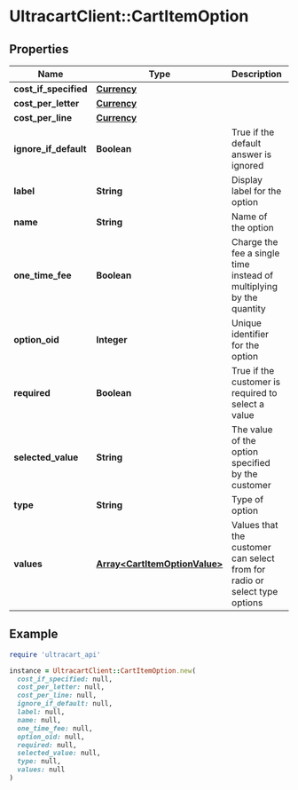 # UltracartClient::CartItemOption

## Properties

| Name | Type | Description | Notes |
| ---- | ---- | ----------- | ----- |
| **cost_if_specified** | [**Currency**](Currency.md) |  | [optional] |
| **cost_per_letter** | [**Currency**](Currency.md) |  | [optional] |
| **cost_per_line** | [**Currency**](Currency.md) |  | [optional] |
| **ignore_if_default** | **Boolean** | True if the default answer is ignored | [optional] |
| **label** | **String** | Display label for the option | [optional] |
| **name** | **String** | Name of the option | [optional] |
| **one_time_fee** | **Boolean** | Charge the fee a single time instead of multiplying by the quantity | [optional] |
| **option_oid** | **Integer** | Unique identifier for the option | [optional] |
| **required** | **Boolean** | True if the customer is required to select a value | [optional] |
| **selected_value** | **String** | The value of the option specified by the customer | [optional] |
| **type** | **String** | Type of option | [optional] |
| **values** | [**Array&lt;CartItemOptionValue&gt;**](CartItemOptionValue.md) | Values that the customer can select from for radio or select type options | [optional] |

## Example

```ruby
require 'ultracart_api'

instance = UltracartClient::CartItemOption.new(
  cost_if_specified: null,
  cost_per_letter: null,
  cost_per_line: null,
  ignore_if_default: null,
  label: null,
  name: null,
  one_time_fee: null,
  option_oid: null,
  required: null,
  selected_value: null,
  type: null,
  values: null
)
```

